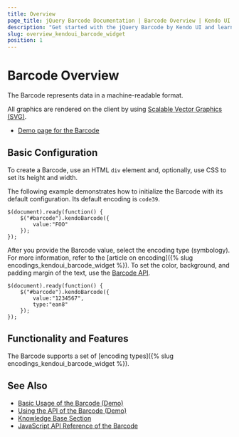 ```yaml
---
title: Overview
page_title: jQuery Barcode Documentation | Barcode Overview | Kendo UI
description: "Get started with the jQuery Barcode by Kendo UI and learn how to create, initialize, and enable the widget."
slug: overview_kendoui_barcode_widget
position: 1
---
```


# Barcode Overview

The Barcode represents data in a machine-readable format.

All graphics are rendered on the client by using [Scalable Vector Graphics (SVG)](http://www.w3.org/Graphics/SVG/).

* [Demo page for the Barcode](http://demos.telerik.com/kendo-ui/barcode/index)

## Basic Configuration

To create a Barcode, use an HTML `div` element and, optionally, use CSS to set its height and width.

<div id="barcode"></div>

The following example demonstrates how to initialize the Barcode with its default configuration. Its default encoding is `code39`.

    $(document).ready(function() {
        $("#barcode").kendoBarcode({
            value:"FOO"
        });
    });

After you provide the Barcode value, select the encoding type (symbology). For more information, refer to the [article on encoding]({% slug encodings_kendoui_barcode_widget %}). To set the color, background, and padding margin of the text, use the [Barcode API](/api/javascript/dataviz/ui/barcode).

    $(document).ready(function() {
        $("#barcode").kendoBarcode({
            value:"1234567",
            type:"ean8"
        });
    });

## Functionality and Features  

The Barcode supports a set of [encoding types]({% slug encodings_kendoui_barcode_widget %}).

## See Also

* [Basic Usage of the Barcode (Demo)](http://demos.telerik.com/kendo-ui/barcode/index)
* [Using the API of the Barcode (Demo)](https://demos.telerik.com/kendo-ui/barcode/api)
* [Knowledge Base Section](/knowledge-base)
* [JavaScript API Reference of the Barcode](/api/javascript/dataviz/ui/barcode)

